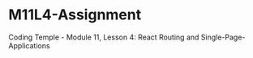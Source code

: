 # M11L4-Assignment
 Coding Temple - Module 11, Lesson 4: React Routing and Single-Page-Applications
